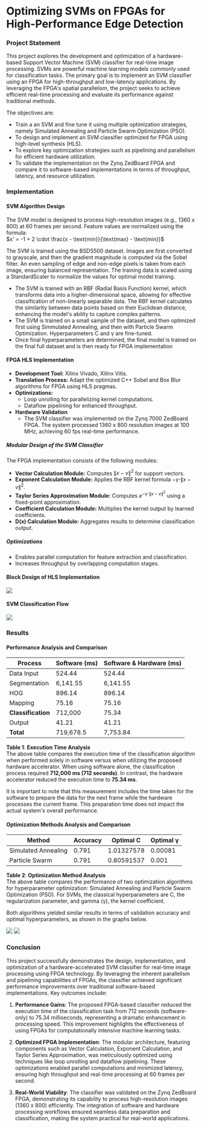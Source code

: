 # **Optimizing SVMs on FPGAs for High-Performance Edge Detection**

### **Project Statement**

This project explores the development and optimization of a hardware-based Support Vector Machine (SVM) classifier for real-time image processing. SVMs are powerful machine learning models commonly used for classification tasks. The primary goal is to implement an SVM classifier using an FPGA for high-throughput and low-latency applications. By leveraging the FPGA's spatial parallelism, the project seeks to achieve efficient real-time processing and evaluate its performance against traditional methods.

The objectives are:  
- Train a an SVM and fine tune it using multiple optimization strategies, namely Simulated Annealing and Particle Swarm Optimization (PSO).
- To design and implement an SVM classifier optimized for FPGA using high-level synthesis (HLS).  
- To explore key optimization strategies such as pipelining and parallelism for efficient hardware utilization.
- To validate the implementation on the Zynq ZedBoard FPGA and compare it to software-based implementations in terms of throughput, latency, and resource utilization.  

### **Implementation**

#### SVM Algorithm Design  
The SVM model is designed to process high-resolution images (e.g., 1360 x 800) at 60 frames per second. Feature values are normalized using the formula:  
$x' = -1 + 2 \cdot \frac{x - \text{min}}{\text{max} - \text{min}}$

The SVM is trained using the BSDS500 dataset. Images are first converted to grayscale, and then the gradient magnitude is computed via the Sobel filter. An even sampling of edge and non-edge pixels is taken from each image, ensuring balanced representation. The training data is scaled using a StandardScaler to normalize the values for optimal model training.

- The SVM is trained with an RBF (Radial Basis Function) kernel, which transforms data into a higher-dimensional space, allowing for effective classification of non-linearly separable data. The RBF kernel calculates the similarity between data points based on their Euclidean distance, enhancing the model's ability to capture complex patterns.
- The SVM is trained on a small sample of the dataset, and then optimized first using Simmulated Annealing, and then with Particle Swarm Optimization. Hyperparameters C and γ are fine-tuned.
- Once final hyperparameters are determined, the final model is trained on the final full dataset and is then ready for FPGA implementation

#### FPGA HLS Implementation
- **Development Tool:** Xilinx Vivado, Xilinx Vitis.  
- **Translation Process:** Adapt the optimized C++ Sobel and Box Blur algorithms for FPGA using HLS pragmas.  
- **Optimizations:**  
  - Loop unrolling for parallelizing kernel computations.  
  - Dataflow pipelining for enhanced throughput.  
- **Hardware Validation**
  - The SVM classifier was implemented on the Zynq 7000 ZedBoard FPGA. The system processed 1360 x 800 resolution images at 100 MHz, achieving 60 fps real-time performance.

##### Modular Design of the SVM Classifier  
The FPGA implementation consists of the following modules:
- **Vector Calculation Module:** Computes $\|x-v\|^2$ for support vectors.  
- **Exponent Calculation Module:** Applies the RBF kernel formula $-\gamma \cdot \|x-v\|^2$.  
- **Taylor Series Approximation Module:** Computes $e^{-\gamma \cdot \|x-v\|^2}$ using a fixed-point approximation.  
- **Coefficient Calculation Module:** Multiplies the kernel output by learned coefficients.  
- **D(x) Calculation Module:** Aggregates results to determine classification output.  

##### Optimizations  
- Enables parallel computation for feature extraction and classification.  
- Increases throughput by overlapping computation stages.

#### **Block Design of HLS Implementation**
![](https://drive.google.com/uc?export=view&id=1RDy8Do_y8mIsJ_qbF3MYRyvhJK-N-e4q)

#### **SVM Classification Flow**
![](https://drive.google.com/uc?export=view&id=1rYako8n5uguoYOm4wjb_Vqc9-qh3SkBp)

### **Results**

#### Performance Analysis and Comparison
| Process | Software (ms) | Software & Hardware (ms) |
| ------- | ------------- | ------------------------ |
| Data Input | 524.44 | 524.44 |
| Segmentation | 6,141.55 | 6,141.55 |
| HOG | 896.14 | 896.14 |
| Mapping | 75.16 | 75.16 |
| **Classification** | 712,000 | 75.34 |
| Output | 41.21 | 41.21 |
| **Total** | 719,678.5 | 7,753.84 |

**Table 1**: **Execution Time Analysis**  
The above table compares the execution time of the classification algorithm when performed solely in software versus when utilizing the proposed hardware accelerator. When using software alone, the classification process required **712,000 ms (712 seconds)**. In contrast, the hardware accelerator reduced the execution time to **75.34 ms**.

It is important to note that this measurement includes the time taken for the software to prepare the data for the next frame while the hardware processes the current frame. This preparation time does not impact the actual system's overall performance.

#### Optimization Methods Analysis and Comparison
| Method | Accuracy | Optimal C | Optimal γ |
| ------ | -------- | --------- | --------- |
| Simulated Annealing | 0.791 | 1.01327578 | 0.00081 |
| Particle Swarm | 0.791 | 0.80591537 | 0.001 |

**Table 2**: **Optimization Method Analysis**  
The above table compares the performance of two optimization algorithms for hyperparameter optimization: Simulated Annealing and Particle Swarm Optimization (PSO). For SVMs, the classical hyperparameters are C, the regularization parameter, and gamma (γ), the kernel coefficient.

Both algorithms yielded similar results in terms of validation accuracy and optimal hyperparameters, as shown in the graphs below.

![](https://drive.google.com/uc?export=view&id=1Cjlo3SGME3P5yjPDprHke-jzr2NHt0e7)
![](https://drive.google.com/uc?export=view&id=1ARqAK6BGt5a8UXNFg7D1u9MmPtk3HrDC)

### **Conclusion**

This project successfully demonstrates the design, implementation, and optimization of a hardware-accelerated SVM classifier for real-time image processing using FPGA technology. By leveraging the inherent parallelism and pipelining capabilities of FPGAs, the classifier achieved significant performance improvements over traditional software-based implementations. Key outcomes include:  
1. **Performance Gains**: The proposed FPGA-based classifier reduced the execution time of the classification task from 712 seconds (software-only) to 75.34 milliseconds, representing a dramatic enhancement in processing speed. This improvement highlights the effectiveness of using FPGAs for computationally intensive machine learning tasks.  

2. **Optimized FPGA Implementation**: The modular architecture, featuring components such as Vector Calculation, Exponent Calculation, and Taylor Series Approximation, was meticulously optimized using techniques like loop unrolling and dataflow pipelining. These optimizations enabled parallel computations and minimized latency, ensuring high throughput and real-time processing at 60 frames per second.  

3. **Real-World Viability**: The classifier was validated on the Zynq ZedBoard FPGA, demonstrating its capability to process high-resolution images (1360 x 800) efficiently. The integration of software and hardware processing workflows ensured seamless data preparation and classification, making the system practical for real-world applications.
